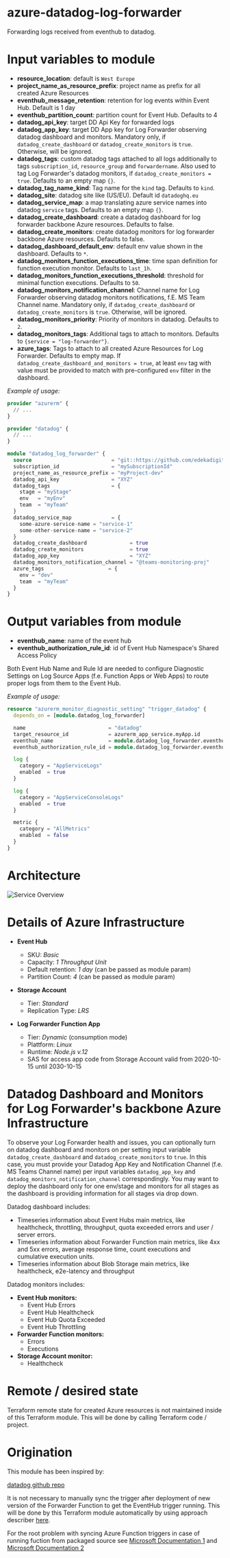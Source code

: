 # azure-datadog-log-forwarder

Forwarding logs received from eventhub to datadog.

# Input variables to module
* __resource_location__: default is `West Europe`
* __project_name_as_resource_prefix__: project name as prefix for all created Azure Resources
* __eventhub_message_retention__: retention for log events within Event Hub. Default is 1 day
* __eventhub_partition_count__: partition count for Event Hub. Defaults to 4
* __datadog_api_key__: target DD Api Key for forwarded logs
* __datadog_app_key__: target DD App key for Log Forwarder observing datadog dashboard and monitors. Mandatory only, if `datadog_create_dashboard` or `datadog_create_monitors` is `true`. Otherwise, will be ignored.
* __datadog_tags__: custom datadog tags attached to all logs additionally to tags `subscription_id`, `resource_group` and `forwardername`. Also used to tag Log Forwarder's datadog monitors, if `datadog_create_monitors = true`. Defaults to an empty map `{}`.
* __datadog_tag_name_kind__: Tag name for the `kind` tag. Defaults to `kind`.
* __datadog_site__: datadog site like (US/EU). Default id `datadoghq.eu`
* __datadog_service_map__: a map translating azure service names into datadog `service` tags. Defaults to an empty map `{}`.
* __datadog_create_dashboard__: create a datadog dashboard for log forwarder backbone Azure resources. Defaults to false.
* __datadog_create_monitors__: create datadog monitors for log forwarder backbone Azure resources. Defaults to false.
* __datadog_dashboard_default_env__: default env value shown in the dashboard. Defaults to `*`.
* __datadog_monitors_function_executions_time__: time span definition for function execution monitor. Defaults to `last_1h`.
* __datadog_monitors_function_executions_threshold__: threshold for minimal function executions. Defaults to `50`.
* __datadog_monitors_notification_channel__: Channel name for Log Forwarder observing datadog monitors notifications, f.E. MS Team Channel name. Mandatory only, if `datadog_create_dashboard` or `datadog_create_monitors` is `true`. Otherwise, will be ignored.
* __datadog_monitors_priority__: Priority of monitors in datadog. Defaults to `2`.
* __datadog_monitors_tags__: Additional tags to attach to monitors. Defaults to `{service = "log-forwarder"}`.  
* __azure_tags__: Tags to attach to all created Azure Resources for Log Forwarder. Defaults to empty map. If `datadog_create_dashboard_and_monitors = true`, at least `env` tag with value must be provided to match with pre-configured `env` filter in the dashboard.

_Example of usage:_

```terraform
provider "azurerm" {
  // ...
}

provider "datadog" {
  // ...
}

module "datadog_log_forwarder" {
  source                          = "git::https://github.com/edekadigital/terraform-azure-modules.git//terraform-azure-datadog-log-forwarder?ref=v0.1.0"
  subscription_id                 = "mySubscriptionId"
  project_name_as_resource_prefix = "myProject-dev"
  datadog_api_key                 = "XYZ"
  datadog_tags                    = { 
    stage = "myStage"
    env   = "myEnv"
    team  = "myTeam"
  }
  datadog_service_map             = {
    some-azure-service-name = "service-1"
    some-other-service-name = "service-2"
  }
  datadog_create_dashboard              = true
  datadog_create_monitors               = true
  datadog_app_key                       = "XYZ"
  datadog_monitors_notification_channel = "@teams-monitoring-proj"
  azure_tags                     = {
    env = "dev"
    team  = "myTeam"
  }
}
```
# Output variables from module
* __eventhub_name__: name of the event hub
* __eventhub_authorization_rule_id__: id of Event Hub Namespace's Shared Access Policy

Both Event Hub Name and Rule Id are needed to configure Diagnostic Settings on Log Source Apps (f.e. Function Apps or Web Apps) to route proper logs from them to the Event Hub.

_Example of usage:_

```terraform
resource "azurerm_monitor_diagnostic_setting" "trigger_datadog" {
  depends_on = [module.datadog_log_forwarder]

  name                           = "datadog"
  target_resource_id             = azurerm_app_service.myApp.id
  eventhub_name                  = module.datadog_log_forwarder.eventhub_name
  eventhub_authorization_rule_id = module.datadog_log_forwarder.eventhub_authorization_rule_id

  log {
    category = "AppServiceLogs"
    enabled  = true
  }

  log {
    category = "AppServiceConsoleLogs"
    enabled  = true
  }

  metric {
    category = "AllMetrics"
    enabled  = false
  }
}
```

# Architecture

![Service Overview](docs/azure-dd-log-forwarder.png)

# Details of Azure Infrastructure

* __Event Hub__
    * SKU: _Basic_
    * Capacity: _1 Throughput Unit_
    * Default retention: _1 day_ (can be passed as module param)
    * Partition Count: _4_ (can be passed as module param)


* __Storage Account__
    * Tier: _Standard_
    * Replication Type: _LRS_


* __Log Forwarder Function App__
    * Tier: _Dynamic_ (consumption mode)
    * Plattform: _Linux_
    * Runtime: _Node.js v.12_
    * SAS for access app code from Storage Account valid from 2020-10-15 until 2030-10-15

# Datadog Dashboard and Monitors for Log Forwarder's backbone Azure Infrastructure

To observe your Log Forwarder health and issues, you can optionally turn on datadog dashboard and monitors on per setting input variable `datadog_create_dashboard` and `datadog_create_monitors` to `true`.
In this case, you must provide your Datadog App Key and Notification Channel (f.e. MS Teams Channel name) per input variables `datadog_app_key` and `datadog_monitors_notification_channel` correspondingly.
You may want to deploy the dashboard only for one env/stage and monitors for all stages as the dashboard is providing information for all stages via drop down.

Datadog dashboard includes:

* Timeseries information about Event Hubs main metrics, like healthcheck, throttling, throughput, quota exceeded errors and user / server errors.
* Timeseries information about Forwarder Function main metrics, like 4xx and 5xx errors, average response time, count executions and cumulative execution units.
* Timeseries information about Blob Storage main metrics, like healthcheck, e2e-latency and throughput

Datadog monitors includes:
* __Event Hub monitors:__
  * Event Hub Errors
  * Event Hub Healthcheck
  * Event Hub Quota Exceeded
  * Event Hub Throttling
* __Forwarder Function monitors:__
  * Errors 
  * Executions
* __Storage Account monitor:__
  * Healthcheck

# Remote / desired state

Terraform remote state for created Azure resources is not maintained inside of this Terraform module. This will be done by calling Terraform code / project.


# Origination

This module has been inspired by:

[datadog github repo](https://github.com/DataDog/datadog-serverless-functions/tree/master/azure/activity_logs_monitoring)

It is not necessary to manually sync the trigger after deployment of new version of the Forwarder Function to get the EventHub trigger running. This will be done by this Terraform module
automatically by using approach describer [here](https://ilhicas.com/2019/08/17/Terraform-local-exec-run-always.html).

For the root problem with syncing Azure Function triggers in case of running fuction from packaged source see [Microsoft Documentation 1](https://docs.microsoft.com/en-us/azure/azure-functions/run-functions-from-deployment-package#enabling-functions-to-run-from-a-package) and [Microsoft Documentation 2](https://docs.microsoft.com/en-us/azure/azure-functions/functions-deployment-technologies#trigger-syncing)
